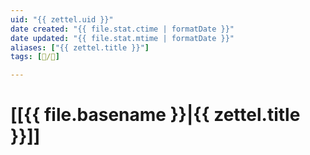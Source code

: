 ```yaml
---
uid: "{{ zettel.uid }}"
date created: "{{ file.stat.ctime | formatDate }}"
date updated: "{{ file.stat.mtime | formatDate }}"
aliases: ["{{ zettel.title }}"]
tags: [📝️/🌱️]

---
```


# [[{{ file.basename }}|{{ zettel.title }}]]
